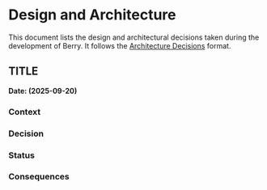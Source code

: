 # Design and Architecture

This document lists the design and architectural decisions taken
during the development of Berry. It follows
the [Architecture Decisions](https://cognitect.com/blog/2011/11/15/documenting-architecture-decisions.html) format.

## TITLE

**Date: (2025-09-20)**


### Context

### Decision

### Status

### Consequences
